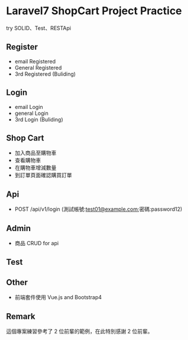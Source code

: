 # Laravel7 ShopCart Project Practice

try SOLID、Test、RESTApi

## Register

-   email Registered
-   General Registered 
-   3rd Registered (Buliding)

## Login

-   email Login
-   general Login
-   3rd Login (Buliding)

## Shop Cart

-   加入商品至購物車
-   查看購物車
-   在購物車增減數量 
-   到訂單頁面確認購買訂單

## Api

-   POST /api/v1/login (測試帳號:test01@example.com;密碼:password12)

## Admin

-   商品 CRUD for api

## Test

## Other

-   前端套件使用 Vue.js and Bootstrap4

## Remark

這個專案練習參考了 2 位前輩的範例，在此特別感謝 2 位前輩。
